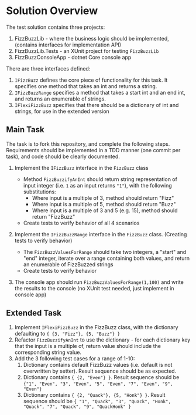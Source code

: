 # Solution Overview

The test solution contains three projects:

1. FizzBuzzLib - where the business logic should be implemented, (contains interfaces for implementation API)
2. FizzBuzzLib.Tests - an XUnit project for testing `FizzBuzzLib`
3. FizzBuzzConsoleApp - dotnet Core console app

There are three interfaces defined:

1. `IFizzBuzz` defines the core piece of functionality for this task. It specifies one method that takes an int and returns a string.
2. `IFizzBuzzRange` specifies a method that takes a start int and an end int, and returns an enumerable of strings.
3. `IFlexiFizzBuzz` specifies that there should be a dictionary of int and strings, for use in the extended version

## Main Task

The task is to fork this repository, and complete the following steps. Requirements should be implemented in a TDD manner (one commit per task), and code should be clearly documented.

1. Implement the `IFizzBuzz` interface in the `FizzBuzz` class
   * Method `FizzBuzzifyAnInt` should return string representation of input integer (i.e. `1` as an input returns `"1"`), with the following substitutions:
     * Where input is a multiple of 3, method should return "Fizz"
     * Where input is a multiple of 5, method should return "Buzz"
     * Where input is a multiple of 3 and 5 (e.g. 15), method should return "FizzBuzz"
   * Create tests to verify behavior of all 4 scenarios

2. Implement the `IFizzBuzzRange` interface in the `FizzBuzz` class. (Creating tests to verify behavior)
   * The `FizzBuzzValuesForRange` should take two integers, a "start" and "end" integer, iterate over a range containing both values, and return an enumerable of FizzBuzzed strings
   * Create tests to verify behavior
  
3. The console app should run `FizzBuzzValuesForRange(1,100)` and write the results to the console (no XUnit test needed, just implement in console app)

## Extended Task

1. Implement `IFlexiFizzBuzz` in the FizzBuzz class, with the dictionary defaulting to `{ {3, "Fizz"}, {5, "Buzz"} }`
2. Refactor `FizzBuzzifyAnInt` to use the dictionary - for each dictionary key that the input is a multiple of, return value should include the corresponding string value.
3. Add the 3 following test cases for a range of 1-10:
   1. Dictionary contains default FizzBuzz values (i.e. default is not overwritten by setter). Result sequence should be as expected.
   2. Dictionary contains `{ {2, "Even"} }`. Result sequence should be `{"1", "Even", "3", "Even", "5", "Even", "7", "Even", "9", "Even"}`
   3. Dictionary contains `{ {2, "Quack"}, {5, "Honk"} }`. Result sequence should be `{ "1", "Quack", "3", "Quack", "Honk", "Quack", "7", "Quack", "9", "QuackHonk" }`
